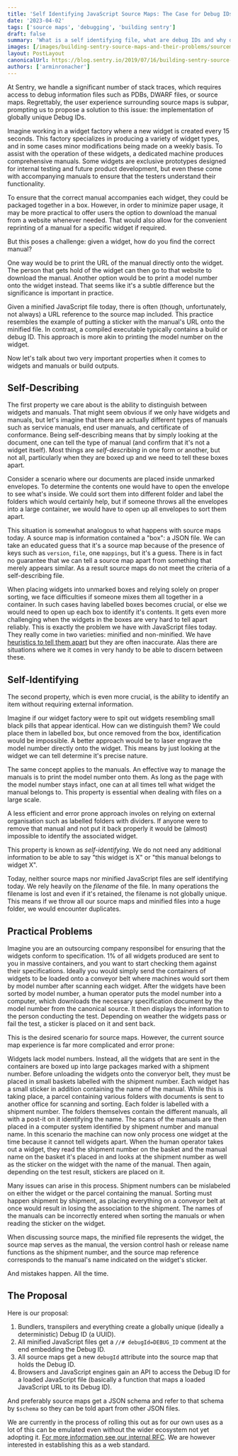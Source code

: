 ```yaml
---
title: 'Self Identifying JavaScript Source Maps: The Case for Debug IDs'
date: '2023-04-02'
tags: ['source maps', 'debugging', 'building sentry']
draft: false
summary: 'What is a self identifying file, what are debug IDs and why do we want a fundamental change in the web ecosystem for source maps.'
images: [/images/building-sentry-source-maps-and-their-problems/sourcemaps.gif]
layout: PostLayout
canonicalUrl: https://blog.sentry.io/2019/07/16/building-sentry-source-maps-and-their-problems/
authors: ['arminronacher']
---
```


At Sentry, we handle a significant number of stack traces, which requires
access to debug information files such as PDBs, DWARF files, or source maps.
Regrettably, the user experience surrounding source maps is subpar, prompting
us to propose a solution to this issue: the implementation of globally unique
Debug IDs.

Imagine working in a widget factory where a new widget is created every 15
seconds. This factory specializes in producing a variety of widget types, and
in some cases minor modifications being made on a weekly basis. To assist with
the operation of these widgets, a dedicated machine produces comprehensive
manuals. Some widgets are exclusive prototypes designed for internal testing
and future product development, but even these come with accompanying manuals
to ensure that the testers understand their functionality.

To ensure that the correct manual accompanies each widget, they could be
packaged together in a box. However, in order to minimize paper usage, it may
be more practical to offer users the option to download the manual from a
website whenever needed. That would also allow for the convenient reprinting
of a manual for a specific widget if required.

But this poses a challenge: given a widget, how do you find the correct manual?

One way would be to print the URL of the manual directly onto the widget. The
person that gets hold of the widget can then go to that website to download the
manual. Another option would be to print a model number onto the widget
instead. That seems like it's a subtle difference but the significance is
important in practice.

Given a minified JavaScript file today, there is often (though, unfortunately,
not always) a URL reference to the source map included. This practice resembles
the example of putting a sticker with the manual's URL onto the minified file.
In contrast, a compiled executable typically contains a build or debug ID. This
approach is more akin to printing the model number on the widget.

Now let's talk about two very important properties when it comes to widgets
and manuals or build outputs.

## Self-Describing

The first property we care about is the ability to distinguish between widgets
and manuals. That might seem obvious if we only have widgets and manuals,
but let's imagine that there are actually different types of manuals such as
service manuals, end user manuals, and certificate of conformance. Being
self-describing means that by simply looking at the document, one can tell
the type of manual (and confirm that it's not a widget itself). Most things
are _self-describing_ in one form or another, but not all, particularly when
they are boxed up and we need to tell these boxes apart.

Consider a scenario where our documents are placed inside unmarked envelopes.
To determine the contents one would have to open the envelope to see what's
inside. We could sort them into different folder and label the folders which
would certainly help, but if someone throws all the envelopes into a large
container, we would have to open up all envelopes to sort them apart.

This situation is somewhat analogous to what happens with source maps today.
A source map is information contained a "box": a JSON file. We can take an
educated guess that it's a source map because of the presence of keys such as
`version`, `file`, one `mappings`, but it's a guess. There is in fact no
guarantee that we can tell a source map apart from something that merely
appears similar. As a result source maps do not meet the criteria of a
self-describing file.

When placing widgets into unmarked boxes and relying solely on proper sorting,
we face difficulties if someone mixes them all together in a container. In
such cases having labelled boxes becomes crucial, or else we would need to
open up each box to identify it's contents. It gets even more challenging when
the widgets in the boxes are very hard to tell apart reliably. This is exactly
the problem we have with JavaScript files today. They really come in two
varieties: minified and non-minified. We have [heuristics to tell them
apart](https://github.com/mitsuhiko/might-be-minified) but they are often
inaccurate. Alas there are situations where we it comes in very handy to
be able to discern between these.

## Self-Identifying

The second property, which is even more crucial, is the ability to identify an
item without requiring external information.

Imagine if our widget factory were to spit out widgets resembling small black
pills that appear identical. How can we distinguish them? We could place
them in labelled box, but once removed from the box, identification would be
impossible. A better approach would be to laser engrave the model number
directly onto the widget. This means by just looking at the widget we can tell
determine it's precise nature.

The same concept applies to the manuals. An effective way to manage the
manuals is to print the model number onto them. As long as the page with the
model number stays infact, one can at all times tell what widget the manual
belongs to. This property is essential when dealing with files on a large scale.

A less efficient and error prone approach involes on relying on external
organisation such as labelled folders with dividers. If anyone were to remove
that manual and not put it back properly it would be (almost) impossible to
identify the associated widget.

This property is known as _self-identifying_. We do not need any additional
information to be able to say "this widget is X" or "this manual belongs to
widget X".

Today, neither source maps nor minified JavaScript files are self identifying
today. We rely heavily on the _filename_ of the file. In many operations the
filename is lost and even if it's retained, the filename is not globally
unique. This means if we throw all our source maps and minified files into a
huge folder, we would encounter duplicates.

## Practical Problems

Imagine you are an outsourcing company responsibel for ensuring that the widgets
conform to specification. 1% of all widgets produced are sent to you in
massive containers, and you want to start checking them against their
specifications. Ideally you would simply send the containers of widgets to be
loaded onto a conveyor belt where machines would sort them by model number
after scanning each widget. After the widgets have been sorted by model number,
a human operator puts the model number into a computer, which downloads the
necessary specification document by the model number from the canonical source.
It then displays the information to the person conducting the test. Depending
on weather the widgets pass or fail the test, a sticker is placed on it and
sent back.

This is the desired scenario for source maps. However, the current source map
experience is far more complicated and error prone:

Widgets lack model numbers. Instead, all the widgets that are sent in the
containers are boxed up into large packages marked with a shipment number.
Before unloading the widgets onto the converyor belt, they must be placed in
small baskets labelled with the shipment number. Each widget has a small
sticker in addition containing the name of the manual. While this is taking
place, a parcel containing various folders with documents is sent to
another office for scanning and sorting. Each folder is labelled with a
shipment number. The folders themselves contain the different manuals, all
with a post-it on it identifying the name. The scans of the manuals are then
placed in a computer system identified by shipment number and manual name. In
this scenario the machine can now only process one widget at the time because
it cannot tell widgets apart. When the human operator takes out a widget, they
read the shipment number on the basket and the manual name on the basket
it's placed in and looks at the shipment number as well as the sticker on the
widget with the name of the manual. Then again, depending on the test result,
stickers are placed on it.

Many issues can arise in this process. Shipment numbers can be mislabeled on
either the widget or the parcel containing the manual. Sorting must happen
shipment by shipment, as placing everything on a conveyor belt at once would
result in losing the association to the shipment. The names of the manuals
can be incorrectly entered when sorting the manuals or when reading the sticker
on the widget.

When discussing source maps, the minified file represents the widget, the
source map serves as the manual, the version control hash or release name
functions as the shipment number, and the source map reference corresponds to
the manual's name indicated on the widget's sticker.

And mistakes happen. All the time.

## The Proposal

Here is our proposal:

1. Bundlers, transpilers and everything create a globally unique (ideally a
   deterministic) Debug ID (a UUID).
2. All minified JavaScript files get a `//# debugId=DEBUG_ID` comment at the end
   embedding the Debug ID.
3. All source maps get a new `debugId` attribute into the source map that holds
   the Debug ID.
4. Browsers and JavaScript engines gain an API to access the Debug ID for a
   loaded JavaScript file (basically a function that maps a loaded JavaScript URL
   to its Debug ID).

And preferably source maps get a JSON schema and refer to that schema by
`$schema` so they can be told apart from other JSON files.

We are currently in the process of rolling this out as for our own uses as a
lot of this can be emulated even without the wider ecosystem not yet adopting
it. [For more information see our internal
RFC](https://github.com/getsentry/rfcs/pull/81). We are however interested in
establishing this as a web standard.
